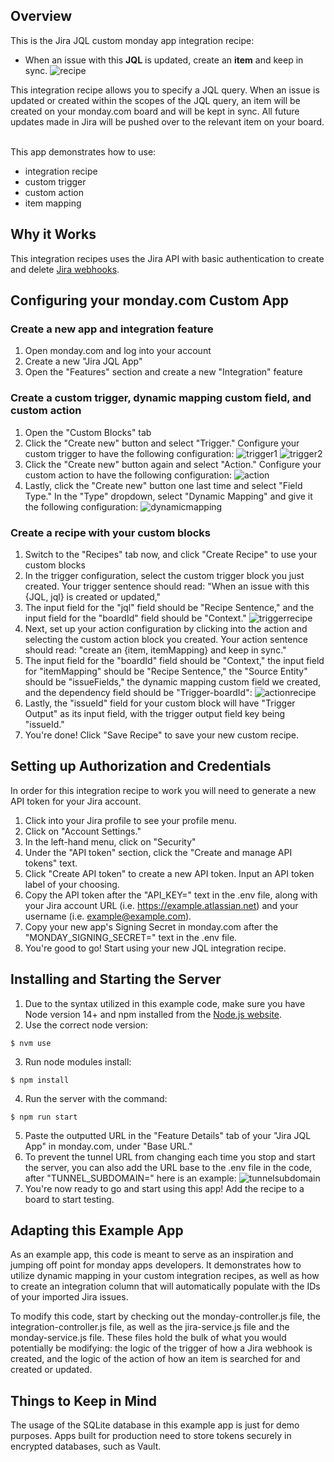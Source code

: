 ## Overview

This is the Jira JQL custom monday app integration recipe: 
- When an issue with this <b>JQL</b> is updated, create an <b>item</b> and keep in sync.
![recipe](https://dapulse-res.cloudinary.com/image/upload/v1624649879/remote_mondaycom_static/uploads/HelenLu/Jira%20Node%20Images/recipe.png)

This integration recipe allows you to specify a JQL query. When an issue is updated or created within the scopes of the JQL query, an item will be created on your monday.com board and will be kept in sync. All future updates made in Jira will be pushed over to the relevant item on your board.

<br>This app demonstrates how to use:
- integration recipe
- custom trigger
- custom action
- item mapping

## Why it Works

This integration recipes uses the Jira API with basic authentication to create and delete [Jira webhooks](https://developer.atlassian.com/server/jira/platform/webhooks/). 

## Configuring your monday.com Custom App

### Create a new app and integration feature

1. Open monday.com and log into your account
2. Create a new "Jira JQL App" 
3. Open the "Features" section and create a new "Integration" feature

### Create a custom trigger, dynamic mapping custom field, and custom action

1. Open the "Custom Blocks" tab
2. Click the "Create new" button and select "Trigger." Configure your custom trigger to have the following configuration:
![trigger1](https://dapulse-res.cloudinary.com/image/upload/v1624650059/remote_mondaycom_static/uploads/HelenLu/Jira%20Node%20Images/trigger2.png)
![trigger2](https://dapulse-res.cloudinary.com/image/upload/v1624650059/remote_mondaycom_static/uploads/HelenLu/Jira%20Node%20Images/trigger1.png)
3. Click the "Create new" button again and select "Action." Configure your custom action to have the following configuration:
![action](https://dapulse-res.cloudinary.com/image/upload/v1624650181/remote_mondaycom_static/uploads/HelenLu/Jira%20Node%20Images/action.png)
4. Lastly, click the "Create new" button one last time and select "Field Type." In the "Type" dropdown, select "Dynamic Mapping" and give it the following configuration:
![dynamicmapping](https://dapulse-res.cloudinary.com/image/upload/v1624650181/remote_mondaycom_static/uploads/HelenLu/Jira%20Node%20Images/dynamicmapping.png)

### Create a recipe with your custom blocks

1. Switch to the "Recipes" tab now, and click "Create Recipe" to use your custom blocks
2. In the trigger configuration, select the custom trigger block you just created. Your trigger sentence should read: "When an issue with this {JQL, jql} is created or updated,"
3. The input field for the "jql" field should be "Recipe Sentence," and the input field for the "boardId" field should be "Context."
![triggerrecipe](https://dapulse-res.cloudinary.com/image/upload/v1624650366/remote_mondaycom_static/uploads/HelenLu/Jira%20Node%20Images/triggerrecipe.png)
5. Next, set up your action configuration by clicking into the action and selecting the custom action block you created. Your action sentence should read: "create an {item, itemMapping} and keep in sync."
7. The input field for the "boardId" field should be "Context," the input field for "itemMapping" should be "Recipe Sentence," the "Source Entity" should be "issueFields," the dynamic mapping custom field we created, and the dependency field should be "Trigger-boardId":
![actionrecipe](https://dapulse-res.cloudinary.com/image/upload/v1624650366/remote_mondaycom_static/uploads/HelenLu/Jira%20Node%20Images/actionrecipe.png)
6. Lastly, the "issueId" field for your custom block will have "Trigger Output" as its input field, with the trigger output field key being "issueId."
7. You're done! Click "Save Recipe" to save your new custom recipe. 

## Setting up Authorization and Credentials

In order for this integration recipe to work you will need to generate a new API token for your Jira account. 

1. Click into your Jira profile to see your profile menu. 
2. Click on "Account Settings."
3. In the left-hand menu, click on "Security"
4. Under the "API token" section, click the "Create and manage API tokens" text.
5. Click "Create API token" to create a new API token. Input an API token label of your choosing. 
6. Copy the API token after the "API_KEY=" text in the .env file, along with your Jira account URL (i.e. https://example.atlassian.net) and your username (i.e. example@example.com). 
7. Copy your new app's Signing Secret in monday.com after the "MONDAY_SIGNING_SECRET=" text in the .env file.
8. You're good to go! Start using your new JQL integration recipe. 

## Installing and Starting the Server

1. Due to the syntax utilized in this example code, make sure you have Node version 14+ and npm installed from the [Node.js website](https://nodejs.org/en/download/).
2. Use the correct node version:
```
$ nvm use
```

3. Run node modules install:
```
$ npm install
```

4. Run the server with the command:
```
$ npm run start
```

5. Paste the outputted URL in the "Feature Details" tab of your "Jira JQL App" in monday.com, under "Base URL."
6. To prevent the tunnel URL from changing each time you stop and start the server, you can also add the URL base to the .env file in the code, after "TUNNEL_SUBDOMAIN=" here is an example:
![tunnelsubdomain](https://dapulse-res.cloudinary.com/image/upload/v1624650670/remote_mondaycom_static/uploads/HelenLu/Jira%20Node%20Images/tunnelsubdomain.png)
7. You're now ready to go and start using this app! Add the recipe to a board to start testing. 

## Adapting this Example App

As an example app, this code is meant to serve as an inspiration and jumping off point for monday apps developers. It demonstrates how to utilize dynamic mapping in your custom integration recipes, as well as how to create an integration column that will automatically populate with the IDs of your imported Jira issues. 

To modify this code, start by checking out the monday-controller.js file, the integration-controller.js file, as well as the jira-service.js file and the monday-service.js file. These files hold the bulk of what you would potentially be modifying: the logic of the trigger of how a Jira webhook is created, and the logic of the action of how an item is searched for and created or updated. 

## Things to Keep in Mind

The usage of the SQLite database in this example app is just for demo purposes. Apps built for production need to store tokens securely in encrypted databases, such as Vault. 
